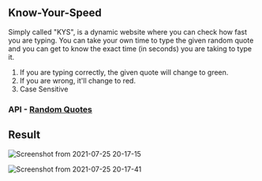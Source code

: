 ## Know-Your-Speed

Simply called "KYS", is a dynamic website where you can check how fast you are typing. You can take your own time to type the given random quote and you can get to know the exact time (in seconds) you are taking to type it.

1. If you are typing correctly, the given quote will change to green.
2. If you are wrong, it'll change to red.
3. Case Sensitive
 
 ### API - [Random Quotes](https://api.quotable.io/random)

## Result

![Screenshot from 2021-07-25 20-17-15](https://user-images.githubusercontent.com/79074310/126903364-0b7a355d-7a47-4972-bf9f-9a672a1bdb11.png)

![Screenshot from 2021-07-25 20-17-41](https://user-images.githubusercontent.com/79074310/126903372-c839945d-4b82-449f-a510-de3fe2b72e71.png)


